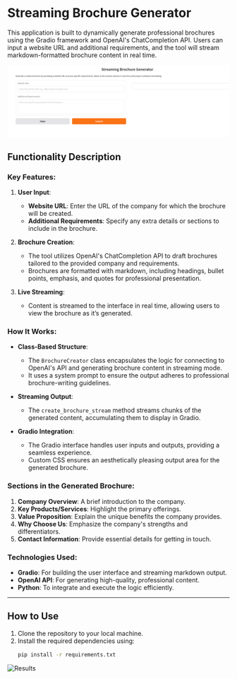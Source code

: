 # Streaming Brochure Generator

This application is built to dynamically generate professional brochures using the Gradio framework and OpenAI's ChatCompletion API. Users can input a website URL and additional requirements, and the tool will stream markdown-formatted brochure content in real time.


![Image1](https://github.com/arielabade/llmEngineering/blob/main/gradioUserInterface/initialUI.png)

## Functionality Description

### Key Features:
1. **User Input**:
   - **Website URL**: Enter the URL of the company for which the brochure will be created.
   - **Additional Requirements**: Specify any extra details or sections to include in the brochure.

2. **Brochure Creation**:
   - The tool utilizes OpenAI's ChatCompletion API to draft brochures tailored to the provided company and requirements.
   - Brochures are formatted with markdown, including headings, bullet points, emphasis, and quotes for professional presentation.

3. **Live Streaming**:
   - Content is streamed to the interface in real time, allowing users to view the brochure as it’s generated.

### How It Works:
- **Class-Based Structure**:
  - The `BrochureCreator` class encapsulates the logic for connecting to OpenAI's API and generating brochure content in streaming mode.
  - It uses a system prompt to ensure the output adheres to professional brochure-writing guidelines.

- **Streaming Output**:
  - The `create_brochure_stream` method streams chunks of the generated content, accumulating them to display in Gradio.

- **Gradio Integration**:
  - The Gradio interface handles user inputs and outputs, providing a seamless experience.
  - Custom CSS ensures an aesthetically pleasing output area for the generated brochure.

### Sections in the Generated Brochure:
1. **Company Overview**: A brief introduction to the company.
2. **Key Products/Services**: Highlight the primary offerings.
3. **Value Proposition**: Explain the unique benefits the company provides.
4. **Why Choose Us**: Emphasize the company's strengths and differentiators.
5. **Contact Information**: Provide essential details for getting in touch.

### Technologies Used:
- **Gradio**: For building the user interface and streaming markdown output.
- **OpenAI API**: For generating high-quality, professional content.
- **Python**: To integrate and execute the logic efficiently.

---

## How to Use
1. Clone the repository to your local machine.
2. Install the required dependencies using:
   ```bash
   pip install -r requirements.txt


![Results](https://example.com/imagem.png)